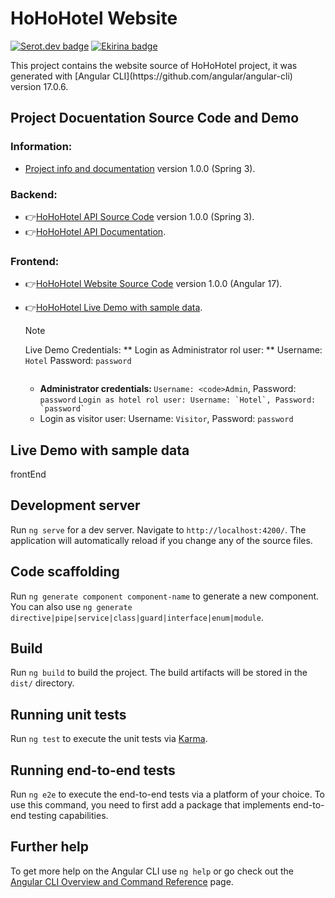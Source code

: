 # HoHoHotel Website
[![Serot.dev badge](https://img.shields.io/badge/SerotDev-Sergi%20Rodriguez%20Utge-blue)](https://github.com/SerotDev)
[![Ekirina badge](https://img.shields.io/badge/Ekirina-Ainara%20Blanco%20Iza-green)](https://github.com/Ekirina)
 <p align="left">This project contains the website source of HoHoHotel project, it was generated with [Angular CLI](https://github.com/angular/angular-cli) version 17.0.6. </p>

## Project Docuentation Source Code and Demo
### Information: 
- [Project info and documentation](https://github.com/SerotDev/sru-abi-rlm-project-backend/) version 1.0.0 (Spring 3).

### Backend: 
- 👉[HoHoHotel API Source Code](https://github.com/SerotDev/sru-abi-rlm-project-backend/) version 1.0.0 (Spring 3).
- 👉[HoHoHotel API Documentation](https://sru-abi-rlm-project-backend-production.up.railway.app/swagger-ui/index.html).

### Frontend: 
- 👉[HoHoHotel Website Source Code](https://github.com/SerotDev/sru-abi-rlm-project-frontend/) version 1.0.0 (Angular 17).
- 👉[HoHoHotel Live Demo with sample data](https://dev.d5z7g2y0k8cdc.amplifyapp.com/).
 
  > [!NOTE]
  > Live Demo Credentials:
  > ** Login as Administrator rol user: **
  >    Username: `Hotel`
  >    Password: `password`
  > 
  > ```
  - <b> Administrator credentials: </b> `Username: <code>Admin`, Password: `password` 
``` Login as hotel rol user: Username: `Hotel`, Password: `password` ```
  - Login as visitor user: Username: `Visitor`, Password: `password`

## Live Demo with sample data
frontEnd

## Development server

Run `ng serve` for a dev server. Navigate to `http://localhost:4200/`. The application will automatically reload if you change any of the source files.

## Code scaffolding

Run `ng generate component component-name` to generate a new component. You can also use `ng generate directive|pipe|service|class|guard|interface|enum|module`.

## Build

Run `ng build` to build the project. The build artifacts will be stored in the `dist/` directory.

## Running unit tests

Run `ng test` to execute the unit tests via [Karma](https://karma-runner.github.io).

## Running end-to-end tests

Run `ng e2e` to execute the end-to-end tests via a platform of your choice. To use this command, you need to first add a package that implements end-to-end testing capabilities.

## Further help

To get more help on the Angular CLI use `ng help` or go check out the [Angular CLI Overview and Command Reference](https://angular.io/cli) page.

